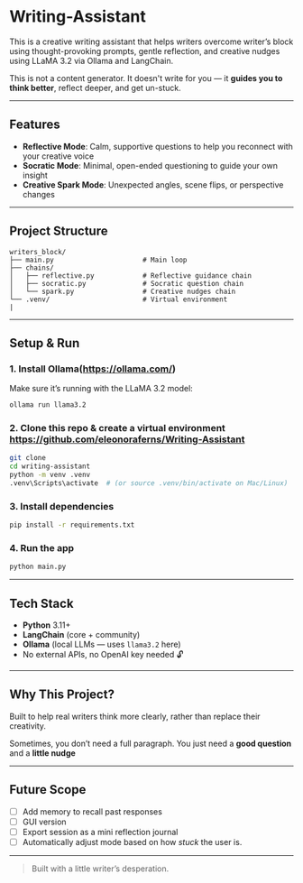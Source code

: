# Writing-Assistant


This is a creative writing assistant that helps writers overcome writer’s block using thought-provoking prompts, gentle reflection, and creative nudges using LLaMA 3.2 via Ollama and LangChain.

This is not a content generator. It doesn't write for you — it **guides you to think better**, reflect deeper, and get un-stuck.

---

## Features

* **Reflective Mode**: Calm, supportive questions to help you reconnect with your creative voice
* **Socratic Mode**: Minimal, open-ended questioning to guide your own insight
* **Creative Spark Mode**: Unexpected angles, scene flips, or perspective changes

---

## Project Structure

```
writers_block/
├── main.py                      # Main loop
├── chains/
│   ├── reflective.py            # Reflective guidance chain
│   ├── socratic.py              # Socratic question chain
│   └── spark.py                 # Creative nudges chain
└── .venv/                       # Virtual environment
|
```

---

## Setup & Run

### 1. Install Ollama(https://ollama.com/)

Make sure it’s running with the LLaMA 3.2 model:

```bash
ollama run llama3.2
```


### 2. Clone this repo & create a virtual environment https://github.com/eleonoraferns/Writing-Assistant

```bash
git clone 
cd writing-assistant
python -m venv .venv
.venv\Scripts\activate  # (or source .venv/bin/activate on Mac/Linux)
```

### 3. Install dependencies

```bash
pip install -r requirements.txt
```

### 4. Run the app

```bash
python main.py
```

---

## Tech Stack

* **Python** 3.11+
* **LangChain** (core + community)
* **Ollama** (local LLMs — uses `llama3.2` here)
* No external APIs, no OpenAI key needed 🔓

---

## Why This Project?

Built to help real writers think more clearly, rather than replace their creativity.

Sometimes, you don’t need a full paragraph.
You just need a **good question** and a **little nudge** 

---

## Future Scope

* [ ] Add memory to recall past responses
* [ ] GUI version
* [ ] Export session as a mini reflection journal
* [ ] Automatically adjust mode based on how *stuck* the user is.

---

> Built with a little writer’s desperation.

